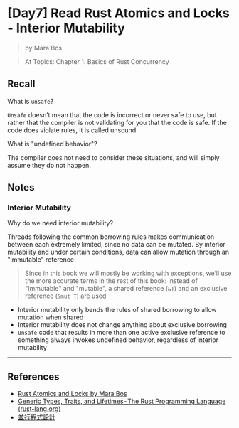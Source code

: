 # [Day7] Read Rust Atomics and Locks - Interior Mutability

> by Mara Bos

> At Topics: Chapter 1. Basics of Rust Concurrency

## Recall

What is `unsafe`?

`Unsafe` doesn’t mean that the code is incorrect or never safe to use, but rather that the compiler is not validating for you that the code is safe. If the code does violate rules, it is called unsound.

What is "undefined behavior"?

The compiler does not need to consider these situations, and will simply assume they do not happen.

## Notes

### Interior Mutability

Why do we need interior mutability?

Threads following the common borrowing rules makes communication between each extremely limited, since no data can be mutated. By interior mutability and under certain conditions, data can allow mutation through an "immutable" reference

>  Since in this book we will mostly be working with exceptions, we’ll use the more accurate terms in the rest of this book: instead of "immutable" and "mutable", a shared reference (`&T`) and an exclusive reference (`&mut T`) are used

- Interior mutability only bends the rules of shared borrowing to allow mutation when shared
- Interior mutability does not change anything about exclusive borrowing
- `Unsafe` code that results in more than one active exclusive reference to something always invokes undefined behavior, regardless of interior mutability

---

## References

- [Rust Atomics and Locks by Mara Bos](https://marabos.nl/atomics/)
- [Generic Types, Traits, and Lifetimes - The Rust Programming Language (rust-lang.org)](https://doc.rust-lang.org/stable/book/ch10-00-generics.html)
- [並行程式設計](https://hackmd.io/@sysprog/concurrency/https%3A%2F%2Fhackmd.io%2F%40sysprog%2FS1AMIFt0D)
